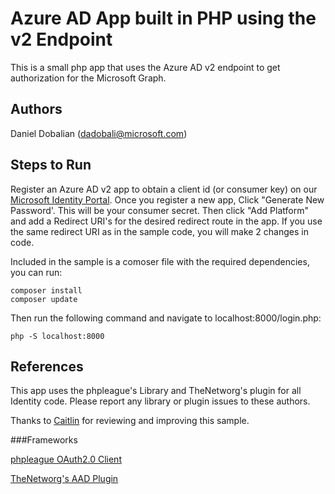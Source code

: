 # Azure AD App built in PHP using the v2 Endpoint

This is a small php app that uses the Azure AD v2 endpoint to get authorization for the Microsoft Graph.  

## Authors

Daniel Dobalian ([dadobali@microsoft.com](mailto:dadobali@microsoft.com))

## Steps to Run

Register an Azure AD v2 app to obtain a client id (or consumer key) on our [Microsoft Identity Portal](https://identity.microsoft.com). Once you register a new app, Click "Generate New Password'.  This will be your consumer secret. Then click "Add Platform" and add a Redirect URI's for the desired redirect route in the app.  If you use the same redirect URI as in the sample code, you will make 2 changes in code. 

Included in the sample is a comoser file with the required dependencies, you can run:
```
composer install
composer update
```

Then run the following command and navigate to localhost:8000/login.php:
```
php -S localhost:8000
```


## References

This app uses the phpleague's Library and TheNetworg's plugin for all Identity code.  Please report any library or plugin issues to these authors. 

Thanks to [Caitlin](https://github.com/cbales) for reviewing and improving this sample. 

###Frameworks

[phpleague OAuth2.0 Client](https://github.com/thephpleague/oauth2-client)

[TheNetworg's AAD Plugin](https://github.com/thenetworg/oauth2-azure)

